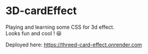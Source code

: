 # 3D-cardEffect

Playing and learning some CSS for 3d effect. <br>
Looks fun and cool ! :satisfied:

Deployed here: https://threed-card-effect.onrender.com
